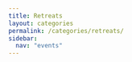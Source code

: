 ```yaml
---
title: Retreats
layout: categories
permalink: /categories/retreats/
sidebar:
  nav: "events"
---
```



